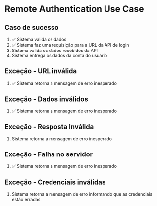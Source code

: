 # Remote Authentication Use Case

## Caso de sucesso

1. ✅ Sistema valida os dados
2. ✅ Sistema faz uma requisição para a URL da API de login
3. Sistema valida os dados recebidos da API
4. Sistema entrega os dados da conta do usuário

## Exceção - URL inválida

1. ✅ Sistema retorna a mensagem de erro inesperado

## Exceção - Dados inválidos

1. ✅ Sistema retorna a mensagem de erro inesperado

## Exceção - Resposta Inválida

1. Sistema retorna a mensagem de erro inesperado

## Exceção - Falha no servidor

1. ✅ Sistema retorna a mensagem de erro inesperado

## Exceção - Credenciais inválidas

1. Sistema retorna a mensagem de erro informando que as credenciais estão erradas
